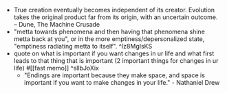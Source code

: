   * True creation eventually becomes independent of its creator. Evolution takes the original product far from its origin, with an uncertain outcome. – Dune, The Machine Crusade
  * "metta towards phenomena and then having that phenomena shine metta back at you", or in the more emptiness/depersonalized state, "emptiness radiating metta to itself". ^Iz8MgIsKS
  * quote on what is important if you want changes in ur life and what first leads to that thing that is important (2 important things for changes in ur life) #[[fast memo]] ^sllbJoXix
    * "Endings are important because they make space, and space is important if you want to make changes in your life." - Nathaniel Drew